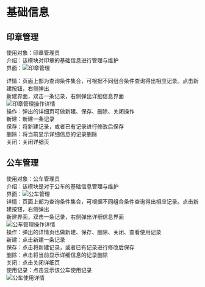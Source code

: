 
# **基础信息** #
## 印章管理 ##
使用对象：印章管理员  
介绍：该模块对印章的基础信息进行管理与维护  
界面：![印章管理](images/stamp.jpg)  
  
  
详情：页面上部为查询条件集合，可根据不同组合条件查询得出相应记录。点击新建按钮，右侧弹出  
新建界面，双击一条记录，右侧弹出详细信息界面  
![印章管理操作详情](images/stampInfo.jpg)  
操作：弹出的详细页可做新建、保存、删除、关闭操作  
新建：新建一条记录  
保存：将新建记录，或者已有记录进行修改后保存  
删除：将当前显示详细信息的记录删除  
关闭：关闭详细页  
  
## 公车管理 ##  
使用对象：公车管理员  
介绍：该模块是对于公车的基础信息管理与维护  
界面：![公车管理](images/officialCar.png)  
详情：页面上部为查询条件集合，可根据不同组合条件查询得出相应记录。点击新建按钮，右侧弹出  
新建界面，双击一条记录，右侧弹出详细信息界面  
![公车管理操作详情](images/officilaCarInfo.png)  
操作：弹出的详情页也做新建、保存、删除、关闭、查看使用记录  
新建：点击新建一条记录  
保存：点击将新建记录，或者已有记录进行修改后保存  
删除：点击将当前显示详细信息的记录删除  
关闭：点击关闭详细页  
使用记录：点击显示该公车使用记录  
![公车使用详情](images/officialCarUsed.png)  
  
  
  
  
  
  
  
  
  
  
  
  
  
